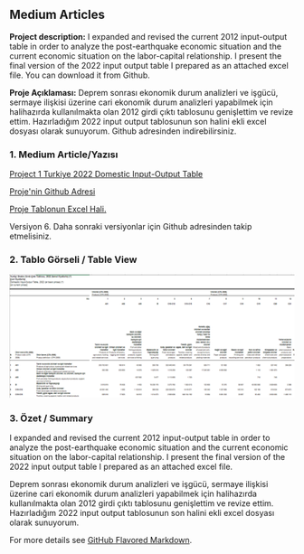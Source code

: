 ## Medium Articles

**Project description:** I expanded and revised the current 2012 input-output table in order to analyze the post-earthquake economic situation and the current economic situation on the labor-capital relationship. I present the final version of the 2022 input output table I prepared as an attached excel file. You can download it from Github.

**Proje Açıklaması:**
Deprem sonrası ekonomik durum analizleri ve işgücü, sermaye ilişkisi üzerine cari ekonomik durum analizleri yapabilmek için halihazırda kullanılmakta olan 2012 girdi çıktı tablosunu genişlettim ve revize ettim. Hazırladığım 2022 input output tablosunun son halini ekli excel dosyası olarak sunuyorum. Github adresinden indirebilirsiniz.



### 1. Medium Article/Yazısı

[Project 1 Turkiye 2022 Domestic Input-Output Table](https://medium.com/@mustafaaskin1981/2022-türkiye-yurtiçi-girdi-çıktı-tablosu-8a672a02a380)

[Proje'nin Github Adresi](https://github.com/mustafaaskin/InputOutput_2022_Turkiye_1)

[Proje  Tablonun Excel Hali. ](https://github.com/mustafaaskin/InputOutput_2022_Turkiye_1/blob/main/input_output_yurtici_2022_Turkiye_v06.xlsx?raw=true)

Versiyon 6. Daha sonraki versiyonlar için Github adresinden takip etmelisiniz.

### 2. Tablo Görseli / Table View

<img src="images/Resim_1.png?raw=true"/>

### 3. Özet / Summary

I expanded and revised the current 2012 input-output table in order to analyze the post-earthquake economic situation and the current economic situation on the labor-capital relationship. I present the final version of the 2022 input output table I prepared as an attached excel file. 

Deprem sonrası ekonomik durum analizleri ve işgücü, sermaye ilişkisi üzerine cari ekonomik durum analizleri yapabilmek için halihazırda kullanılmakta olan 2012 girdi çıktı tablosunu genişlettim ve revize ettim. Hazırladığım 2022 input output tablosunun son halini ekli excel dosyası olarak sunuyorum.

For more details see [GitHub Flavored Markdown](https://guides.github.com/features/mastering-markdown/).
